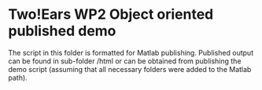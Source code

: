 Two!Ears WP2 Object oriented published demo
===========================================

The script in this folder is formatted for Matlab publishing.
Published output can be found in sub-folder /html or can be
obtained from publishing the demo script (assuming that all 
necessary folders were added to the Matlab path).